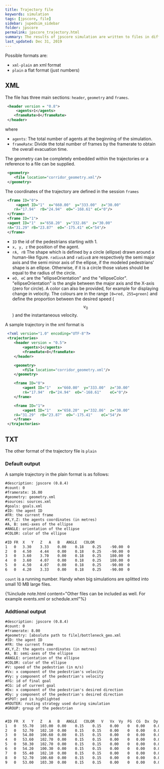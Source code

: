 ```yaml
---
title: Trajectory file
keywords: simulation
tags: [jpscore, file]
sidebar: jupedsim_sidebar
folder: jpscore
permalink: jpscore_trajectory.html
summary: The results of jpscore simulation are written to files in different formats. Same formats can be used by other JuPedSim modules.
last_updated: Dec 31, 2019
---
```


Possible formats are:

- `xml-plain` an xml format
- `plain` a flat format (just numbers)


## XML
The file has three main sections: `header`, `geometry` and `frames`.

```xml
 <header version = "0.8">
     <agents>1</agents>
    <frameRate>8</frameRate>
 </header>
```
where
- `agents`: The total number of agents at the beginning of the simulation.
- `frameRate`: Divide the total number of frames by the framerate to obtain the overall evacuation time.

The geometry can be completely embedded within the trajectories or a reference to a file can be supplied.
```xml
 <geometry>
    <file location="corridor_geometry.xml"/>
 </geometry>
```

The coordinates of the trajectory are defined in the session `frames`
```xml
 <frame ID="0">
     <agent ID="1"	x="660.00"	y="333.00"	z="30.00"
    rA="17.94"	rB="24.94"	eO="-168.61" eC="0"/>
 </frame>
 <frame ID="1">
 <agent ID="1"	x="658.20"	y="332.86"	z="30.00"
 rA="31.29"	rB="23.87"	eO="-175.41" eC="54"/>
 </frame>
```
- `ID` the id of the pedestrians starting with 1.
- `x, y, z` the position of the agent.
- `rA, rB`  The shape which is defined by a circle (ellipse) drawn around a human-like figure.
  `radiusA` and `radiusB` are respectively the semi major axis and the semi minor axis of the ellipse,
  if the modeled pedestrians' shape is an ellipse.
  Otherwise, if it is a circle those values should be equal to the radius of the circle.
- `eO, eC` are the "ellipseOrientation" and the "ellipseColor".
  "ellipseOrientation" is the angle between the  major axis and the X-axis (zero for circle).
   A color can also be provided, for example for displaying change in velocity.
   The colours are in the range `[0=red, 255=green]` and define the proportion between
   the desired speed ($$v_0$$) and the instantaneous velocity.

A sample trajectory in the xml format is
```xml
 <?xml version="1.0" encoding="UTF-8"?>
 <trajectories>
    <header version = "0.5">
        <agents>1</agents>
        <frameRate>8</frameRate>
    </header>

    <geometry>
        <file location="corridor_geometry.xml"/>
    </geometry>

    <frame ID="0">
        <agent ID="1"	x="660.00"	y="333.00"	z="30.00"
        rA="17.94"	rB="24.94"	eO="-168.61"	eC="0"/>
    </frame>

    <frame ID="1">
        <agent ID="1"	x="658.20"	y="332.86"	z="30.00"
    rA="31.29"	rB="23.87"  eO="-175.41"	eC="54"/>
    </frame>
 </trajectories>
```
## TXT
The other format of the trajectory file is `plain`
### Default output
A sample trajectory in the plain format is as follows:

```xml
#description: jpscore (0.8.4)
#count: 0
#framerate: 16.00
#geometry: geometry.xml
#sources: sources.xml
#goals: goals.xml
#ID: the agent ID
#FR: the current frame
#X,Y,Z: the agents coordinates (in metres)
#A, B: semi-axes of the ellipse
#ANGLE: orientation of the ellipse
#COLOR: color of the ellipse

#ID	FR	X	Y	Z	A	B	ANGLE	COLOR
1	0	3.30	3.33	0.00	0.18	0.25	-90.00	0
2	0	4.50	4.44	0.00	0.18	0.25	-90.00	0
3	0	3.60	3.70	0.00	0.18	0.25	180.00	0
4	0	3.60	4.07	0.00	0.18	0.25	180.00	0
5	0	4.50	4.07	0.00	0.18	0.25	-90.00	0
6	0	4.20	3.33	0.00	0.18	0.25	-90.00	0
```
`count` is a running number. Handy when big simulations are splitted into small 10 MB large files.

{%include note.html content="Other files can be included as well. For example events.xml or schedule.xml"%}

### Addtional output
```xml
#description: jpscore (0.8.4)
#count: 0
#framerate: 8.00
#geometry: [absolute path to file]/bottleneck_geo.xml
#ID: the agent ID
#FR: the current frame
#X,Y,Z: the agents coordinates (in metres)
#A, B: semi-axes of the ellipse
#ANGLE: orientation of the ellipse
#COLOR: color of the ellipse
#V: speed of the pedestrian (in m/s)
#Vx: x component of the pedestrian's velocity
#Vy: y component of the pedestrian's velocity
#FG: id of final goal
#CG: id of current goal
#Dx: x component of the pedestrian's desired direction
#Dy: y component of the pedestrian's desired direction
#SPOT: ped is highlighted
#ROUTER: routing strategy used during simulation
#GROUP: group of the pedestrian


#ID	FR	X	Y	Z	A	B	ANGLE	COLOR	V	Vx	Vy	FG	CG	Dx	Dy	SPOT	ROUTER	GROUP	
1	0	55.70	103.00	0.00	0.15	0.15	0.00	0	0.00	0.00	0.00	0	16	0.00	0.00	0	2	1	
2	0	52.70	102.10	0.00	0.15	0.15	0.00	0	0.00	0.00	0.00	0	16	0.00	0.00	0	2	1	
3	0	54.80	100.60	0.00	0.15	0.15	0.00	0	0.00	0.00	0.00	0	16	0.00	0.00	0	2	1	
4	0	53.60	102.70	0.00	0.15	0.15	0.00	0	0.00	0.00	0.00	0	16	0.00	0.00	0	2	1	
5	0	50.30	102.70	0.00	0.15	0.15	0.00	0	0.00	0.00	0.00	0	16	0.00	0.00	0	2	1	
6	0	54.20	100.30	0.00	0.15	0.15	0.00	0	0.00	0.00	0.00	0	16	0.00	0.00	0	2	1	
7	0	55.40	102.10	0.00	0.15	0.15	0.00	0	0.00	0.00	0.00	0	16	0.00	0.00	0	2	1	
8	0	52.70	100.60	0.00	0.15	0.15	0.00	0	0.00	0.00	0.00	0	16	0.00	0.00	0	2	1	
9	0	53.00	103.30	0.00	0.15	0.15	0.00	0	0.00	0.00	0.00	0	16	0.00	0.00	0	2	1	
```
